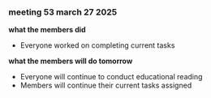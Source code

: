 ### meeting 53 march 27 2025
**what the members did**
- Everyone worked on completing current tasks

**what the members will do tomorrow**
- Everyone will continue to conduct educational reading
- Members will continue their current tasks assigned